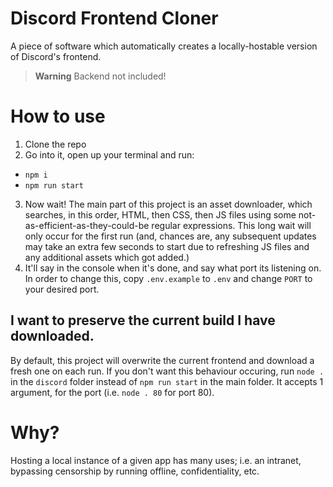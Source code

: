 # Discord Frontend Cloner
A piece of software which automatically creates a locally-hostable version of Discord's frontend.

> **Warning**
Backend not included!

# How to use
1. Clone the repo
2. Go into it, open up your terminal and run:
- `npm i`
- `npm run start`
3. Now wait! The main part of this project is an asset downloader, which searches, in this order, HTML, then CSS, then JS files using some not-as-efficient-as-they-could-be regular expressions. This long wait will only occur for the first run (and, chances are, any subsequent updates may take an extra few seconds to start due to refreshing JS files and any additional assets which got added.)
4. It'll say in the console when it's done, and say what port its listening on. In order to change this, copy `.env.example` to `.env` and change `PORT` to your desired port.

## I want to preserve the current build I have downloaded.
By default, this project will overwrite the current frontend and download a fresh one on each run. If you don't want this behaviour occuring, run `node .` in the `discord` folder instead of `npm run start` in the main folder. It accepts 1 argument, for the port (i.e. `node . 80` for port 80).

# Why?
Hosting a local instance of a given app has many uses; i.e. an intranet, bypassing censorship by running offline, confidentiality, etc.
